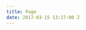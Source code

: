 ```yaml
---
title: Page
date: 2017-03-15 13:17:00 Z
---
```


<!DOCTYPE html>
<html lang="en">
<head>
<title>Page Title</title>
<meta charset="utf-8">
<meta name="viewport" content="width=device-width, initial-scale=1.0, maximum-scale=1.0, user-scalable=no">
<meta http-equiv="X-UA-Compatible" content="IE=edge">
</head>



<body>
</html>